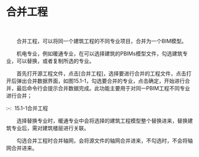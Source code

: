 # 合并工程
<br/>

&emsp;&emsp;合并工程，可以将同一个建筑工程的不同专业项目，合并为一个BIM模型。

&emsp;&emsp;机电专业，例如暖通专业，在可以选择建筑的PBIMs模型文件，勾选建筑专业，可以替换，或者复制所选的专业。

&emsp;&emsp;首先打开源工程文件，点击\[合并工程\]，选择要进行合并的工程文件，点击打开后弹出合并数据界面，如图15.1-1，勾选要合并的专业，点击确定，开始进行合并，最后命令行会提示合并数据完成。此功能主要用于对同一PBIM工程不同专业进行合并；

:-: ![![](file:///C:\Users\pkpm\AppData\Local\Temp\ksohtml8136\wps257.jpg)](images/15.1.1.png)
15.1-1合并工程

&emsp;&emsp;选择替换专业时，暖通专业中会将选择的建筑工程模型整个替换进来，替换建筑专业后，需对建筑楼层进行关联。

&emsp;&emsp;勾选合并工程时合并轴网，会将源文件的轴网合并进来，不勾选时，不会将轴网合并进来。